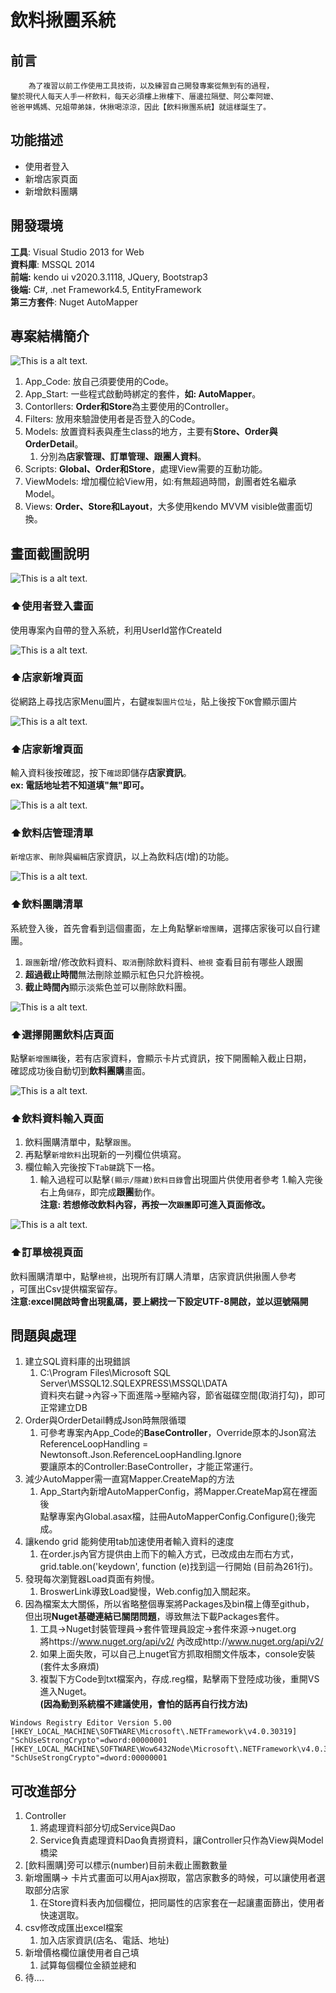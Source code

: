 # 飲料揪團系統

## 前言
        為了複習以前工作使用工具技術，以及練習自己開發專案從無到有的過程，
    鑒於現代人每天人手一杯飲料，每天必須樓上揪樓下、厝邊拉隔壁、阿公牽阿嬤、
    爸爸甲媽媽、兄姐帶弟妹，休揪喝涼涼，因此【飲料揪團系統】就這樣誕生了。

## 功能描述

* 使用者登入
* 新增店家頁面
* 新增飲料團購

## 開發環境
__工具__: Visual Studio 2013 for Web    
__資料庫__: MSSQL 2014  
__前端:__ kendo ui v2020.3.1118,  JQuery, Bootstrap3  
__後端:__ C#, .net Framework4.5, EntityFramework  
__第三方套件__: Nuget AutoMapper

## 專案結構簡介
![This is a alt text.](https://github.com/Chen-Yi-Lun/drinks-git/blob/main/images/projectTree.JPG?raw=true "This is a sample image.")  

1. App_Code: 放自己須要使用的Code。
1. App_Start: 一些程式啟動時綁定的套件，**如: AutoMapper**。
1. Contorllers: **Order和Store**為主要使用的Controller。
1. Filters: 放用來驗證使用者是否登入的Code。
1. Models: 放置資料表與產生class的地方，主要有**Store、Order與OrderDetail**。
    1. 分別為**店家管理、訂單管理、跟團人資料**。
1. Scripts: **Global、Order和Store**，處理View需要的互動功能。
1. ViewModels: 增加欄位給View用，如:有無超過時間，創團者姓名繼承Model。
1. Views: **Order、Store和Layout**，大多使用kendo MVVM visible做畫面切換。  

## 畫面截圖說明
![This is a alt text.](https://github.com/Chen-Yi-Lun/drinks-git/blob/main/images/image.JPG?raw=true "This is a sample image.")  
### ⬆使用者登入畫面  
使用專案內自帶的登入系統，利用UserId當作CreateId  

![This is a alt text.](https://github.com/Chen-Yi-Lun/drinks-git/blob/main/images/addImageURLView.JPG?raw=true "This is a sample image.")  
### ⬆店家新增頁面
從網路上尋找店家Menu圖片，右鍵`複製圖片位址`，貼上後按下`OK`會顯示圖片

![This is a alt text.](https://github.com/Chen-Yi-Lun/drinks-git/blob/main/images/addStoreView.JPG?raw=true "This is a sample image.")  
### ⬆店家新增頁面
輸入資料後按確認，按下`確認`即儲存**店家資訊**。  
**ex: 電話地址若不知道填"無"即可。**  

![This is a alt text.](https://github.com/Chen-Yi-Lun/drinks-git/blob/main/images/storeView.JPG?raw=true "This is a sample image.")  
### ⬆飲料店管理清單  
`新增店家`、`刪除`與`編輯`店家資訊，以上為飲料店(增)的功能。

![This is a alt text.](https://github.com/Chen-Yi-Lun/drinks-git/blob/main/images/groupView.JPG?raw=true "This is a sample image.")  
### ⬆飲料團購清單
系統登入後，首先會看到這個畫面，左上角點擊`新增團購`，選擇店家後可以自行建團。  
1. `跟團`新增/修改飲料資料、`取消`刪除飲料資料、`檢視` 查看目前有哪些人跟團 
1. **超過截止時間**無法刪除並顯示紅色只允許檢視。  
1. **截止時間內**顯示淡紫色並可以刪除飲料團。  

![This is a alt text.](https://github.com/Chen-Yi-Lun/drinks-git/blob/main/images/cardStoreView.JPG?raw=true "This is a sample image.")  
### ⬆選擇開團飲料店頁面
點擊`新增團購`後，若有店家資料，會顯示卡片式資訊，按下開團輸入截止日期，  
確認成功後自動切到**飲料團購**畫面。

![This is a alt text.](https://github.com/Chen-Yi-Lun/drinks-git/blob/main/images/followGroupView.JPG?raw=true "This is a sample image.")  
### ⬆飲料資料輸入頁面
1. 飲料團購清單中，點擊`跟團`。  
1. 再點擊`新增飲料`出現新的一列欄位供填寫。  
1. 欄位輸入完後按下`Tab鍵`跳下一格。
    1. 輸入過程可以點擊`(顯示/隱藏)飲料目錄`會出現圖片供使用者參考
1.輸入完後右上角`儲存`，即完成**跟團**動作。  
**注意: 若想修改飲料內容，再按一次`跟團`即可進入頁面修改。**  

![This is a alt text.](https://github.com/Chen-Yi-Lun/drinks-git/blob/main/images/ordererView.JPG?raw=true "This is a sample image.")  
### ⬆訂單檢視頁面
飲料團購清單中，點擊`檢視`，出現所有訂購人清單，店家資訊供揪團人參考  
，可匯出Csv提供檔案留存。  
**注意:excel開啟時會出現亂碼，要上網找一下設定UTF-8開啟，並以逗號隔開**

## 問題與處理

1. 建立SQL資料庫的出現錯誤  
    1. C:\Program Files\Microsoft SQL Server\MSSQL12.SQLEXPRESS\MSSQL\DATA  
    資料夾右鍵->內容->下面進階->壓縮內容，節省磁碟空間(取消打勾)，即可正常建立DB
1. Order與OrderDetail轉成Json時無限循環
    1. 可參考專案內App_Code的**BaseController**，Override原本的Json寫法  
    ReferenceLoopHandling = Newtonsoft.Json.ReferenceLoopHandling.Ignore  
    要讓原本的Controller:BaseController，才能正常運行。
1. 減少AutoMapper需一直寫Mapper.CreateMap的方法
    1. App_Start內新增AutoMapperConfig，將Mapper.CreateMap寫在裡面後  
  點擊專案內Global.asax檔，註冊AutoMapperConfig.Configure();後完成。
1. 讓kendo grid 能夠使用tab加速使用者輸入資料的速度
    1. 在order.js內官方提供由上而下的輸入方式，已改成由左而右方式，  
    grid.table.on('keydown', function (e)找到這一行開始 (目前為261行)。
1. 發現每次瀏覽器Load頁面有夠慢。
    1. BroswerLink導致Load變慢，Web.config加入<add key="vs:EnableBrowserLink" value="false" />關起來。
1. 因為檔案太大關係，所以省略整個專案將Packages及bin檔上傳至github，  
但出現**Nuget基礎連結已關閉問題**，導致無法下載Packages套件。
    1. 工具->Nuget封裝管理員->套件管理員設定->套件來源->nuget.org  
    將https://www.nuget.org/api/v2/ 內改成http://www.nuget.org/api/v2/
    1. 如果上面失敗，可以自己上nuget官方抓取相關文件版本，console安裝(套件太多麻煩)
    1. 複製下方Code到txt檔案內，存成.reg檔，點擊兩下登陸成功後，重開VS進入Nuget。  
    __(因為動到系統檔不建議使用，會怕的話再自行找方法)__
```
Windows Registry Editor Version 5.00
[HKEY_LOCAL_MACHINE\SOFTWARE\Microsoft\.NETFramework\v4.0.30319]
"SchUseStrongCrypto"=dword:00000001
[HKEY_LOCAL_MACHINE\SOFTWARE\Wow6432Node\Microsoft\.NETFramework\v4.0.30319]
"SchUseStrongCrypto"=dword:00000001
```

## 可改進部分

1. Controller
    1. 將處理資料部分切成Service與Dao
    1. Service負責處理資料Dao負責撈資料，讓Controller只作為View與Model橋梁
1. [飲料團購]旁可以標示(number)目前未截止團數數量
1. 新增團購-> 卡片式畫面可以用Ajax撈取，當店家數多的時候，可以讓使用者選取部分店家
    1. 在Store資料表內加個欄位，把同屬性的店家套在一起讓畫面篩出，使用者快速選取。
1. csv修改成匯出excel檔案
    1. 加入店家資訊(店名、電話、地址)
1. 新增價格欄位讓使用者自己填
    1. 試算每個欄位金額並總和
1. 待....

